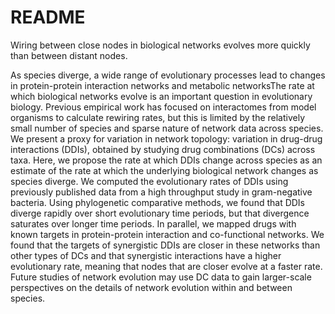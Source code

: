 README
================
Wiring between close nodes in biological networks evolves more quickly than between distant nodes.

As species diverge, a wide range of evolutionary processes lead to changes in protein-protein interaction networks and metabolic networksThe rate at which biological networks evolve is an important question in evolutionary biology. Previous empirical work has focused on interactomes from model organisms to calculate rewiring rates, but this is limited by the relatively small number of species and sparse nature of network data across species. We present a proxy for variation in network topology: variation in drug-drug interactions (DDIs), obtained by studying drug combinations (DCs) across taxa. Here, we propose the rate at which DDIs change across species as an estimate of the rate at which the underlying biological network changes as species diverge. We computed the evolutionary rates of DDIs using previously published data from a high throughput study in gram-negative bacteria. Using phylogenetic comparative methods, we found that DDIs diverge rapidly over short evolutionary time periods, but that divergence saturates over longer time periods. In parallel, we mapped drugs with known targets in protein-protein interaction and co-functional networks. We found that the targets of synergistic DDIs are closer in these networks than other types of DCs and that synergistic interactions have a higher evolutionary rate, meaning that nodes that are closer evolve at a faster rate. Future studies of network evolution may use DC data to gain larger-scale perspectives on the details of network evolution within and between species.
